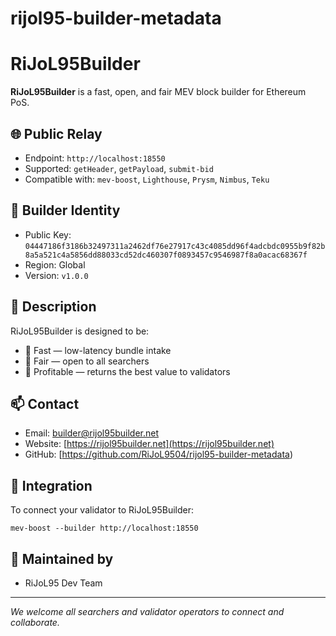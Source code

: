 # rijol95-builder-metadata

# RiJoL95Builder

**RiJoL95Builder** is a fast, open, and fair MEV block builder for Ethereum PoS.

## 🌐 Public Relay
- Endpoint: `http://localhost:18550`
- Supported: `getHeader`, `getPayload`, `submit-bid`
- Compatible with: `mev-boost`, `Lighthouse`, `Prysm`, `Nimbus`, `Teku`

## 🔐 Builder Identity
- Public Key: `04447186f3186b32497311a2462df76e27917c43c4085dd96f4adcbdc0955b9f82b8a5a521c4a5856dd88033cd52dc460307f0893457c9546987f8a0acac68367f`
- Region: Global
- Version: `v1.0.0`

## 📜 Description
RiJoL95Builder is designed to be:
- 🚀 Fast — low-latency bundle intake
- 🤝 Fair — open to all searchers
- 💸 Profitable — returns the best value to validators

## 📫 Contact
- Email: builder@rijol95builder.net
- Website: [https://rijol95builder.net](https://rijol95builder.net)
- GitHub: [https://github.com/RiJoL9504/rijol95-builder-metadata)

## 🧩 Integration
To connect your validator to RiJoL95Builder:

```
mev-boost --builder http://localhost:18550
```

## 🧠 Maintained by
- RiJoL95 Dev Team

---

_We welcome all searchers and validator operators to connect and collaborate._
